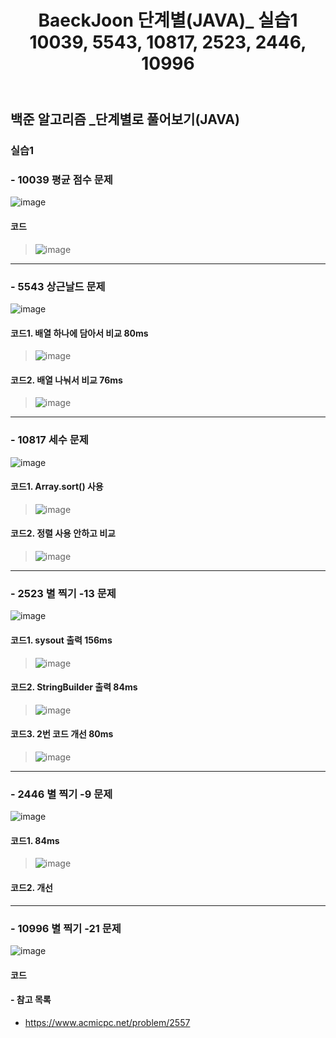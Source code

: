 ﻿---
layout: single
title: "BaeckJoon 단계별(JAVA)_ 실습1 10039, 5543, 10817, 2523, 2446, 10996"
read_time: true
categories: 
 - BaeckJoon 
tags: 
 - Algorithm
 - BaeckJoon 
last_modified_at: '2020-07-07 11:01:00 +0800'
toc: true
toc_sticky: true
toc_label: 목차
---
## 백준 알고리즘 _단계별로 풀어보기(JAVA)
### 실습1
### - 10039 평균 점수 문제
![image](https://user-images.githubusercontent.com/66898243/86556872-69887300-bf8f-11ea-88fe-26da9fc3b62b.png)

#### 코드
>  ![image](https://user-images.githubusercontent.com/66898243/86557475-33e48980-bf91-11ea-8f83-cf1b43c985c3.png)
***
### - 5543 상근날드 문제
![image](https://user-images.githubusercontent.com/66898243/86556907-8cb32280-bf8f-11ea-9781-60a81f78b4ff.png)

#### 코드1. 배열 하나에 담아서 비교 80ms
>  ![image](https://user-images.githubusercontent.com/66898243/86560096-8bd2be80-bf98-11ea-9912-64ee1c7ccd27.png)
#### 코드2. 배열 나눠서 비교 76ms
>  ![image](https://user-images.githubusercontent.com/66898243/86560026-604fd400-bf98-11ea-809b-149e187a47cf.png)
***
### - 10817 세수 문제
![image](https://user-images.githubusercontent.com/66898243/86556983-cc7a0a00-bf8f-11ea-98f5-44b2afb79af6.png)

#### 코드1. Array.sort() 사용
>  ![image](https://user-images.githubusercontent.com/66898243/86562976-8d06ea00-bf9e-11ea-9df4-9082a28280d0.png)
#### 코드2. 정렬 사용 안하고 비교
>  ![image](https://user-images.githubusercontent.com/66898243/86563023-9e4ff680-bf9e-11ea-8f2a-d5db3656aed2.png)
***
### - 2523 별 찍기 -13 문제
![image](https://user-images.githubusercontent.com/66898243/86557003-e0be0700-bf8f-11ea-9d63-c3e3364d76ee.png)

#### 코드1. sysout 출력 156ms
>  ![image](https://user-images.githubusercontent.com/66898243/86568168-6d27f400-bfa7-11ea-98ea-09ed32a7b502.png)
#### 코드2. StringBuilder 출력 84ms
>  ![image](https://user-images.githubusercontent.com/66898243/86568269-90eb3a00-bfa7-11ea-90c5-463177375456.png)
#### 코드3. 2번 코드 개선 80ms
>  ![image](https://user-images.githubusercontent.com/66898243/86569141-f25fd880-bfa8-11ea-9047-5dcfa8a1ab08.png)
***
### - 2446 별 찍기 -9 문제
![image](https://user-images.githubusercontent.com/66898243/86557040-f5020400-bf8f-11ea-8cbc-a85feb67d529.png)

#### 코드1. 84ms
>  ![image](https://user-images.githubusercontent.com/66898243/86571917-2f2dce80-bfad-11ea-8ece-1aa6bf85400f.png)
#### 코드2. 개선
>  
***
### - 10996 별 찍기 -21 문제
![image](https://user-images.githubusercontent.com/66898243/86557065-0519e380-bf90-11ea-8ee7-177007c610a7.png)

#### 코드
>  


#### - 참고 목록
- https://www.acmicpc.net/problem/2557